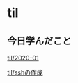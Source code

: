 # til

## 今日学んだこと

[til/2020\-01](https://github.com/tokiohamamatsu/til/blob/master/tir/2020-01.md/#21)

[til/sshの作成](https://github.com/tokiohamamatsu/til/blob/master/Git/ssh%E3%81%AE%E4%BD%9C%E6%88%90.md)